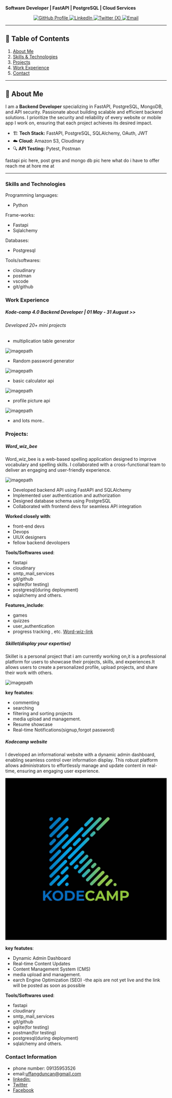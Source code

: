 **Software Developer | FastAPI | PostgreSQL | Cloud Services** 
<p align="center">
  <a href="https://github.com/duncan532">
    <img src="https://img.shields.io/badge/GitHub-Profile-black?logo=github" alt="GitHub Profile">
  </a>
  <a href="https://www.linkedin.com/in/duncan-uffang-bbb562304/">
    <img src="https://img.shields.io/badge/LinkedIn-Connect-blue?logo=linkedin" alt="LinkedIn">
  </a>
  <a href="https://x.com/DuncanUffang">
    <img src="https://img.shields.io/badge/X-Follow-blue?logo=X" alt="Twitter (X)">
  </a>
  <a href="mailto:uffangduncan@gmail.com">
    <img src="https://img.shields.io/badge/Email-Contact%20Me-red?logo=gmail" alt="Email">
  </a>
</p>

---

## 📌 Table of Contents  
1. [About Me](#about-me)  
2. [Skills & Technologies](#skills--technologies)  
3. [Projects](#projects)  
4. [Work Experience](#work-experience)  
5. [Contact](#contact)  

---

## 📖 About Me  
I am a **Backend Developer** specializing in FastAPI, PostgreSQL, MongoDB, and API security. Passionate about building scalable and efficient backend solutions. I prioritize the security and reliability of every website or mobile app I work on, ensuring that each project achieves its desired impact.


- 🏗 **Tech Stack:** FastAPI, PostgreSQL, SQLAlchemy, OAuth, JWT  
- ☁️ **Cloud:** Amazon S3, Cloudinary  
- 🔍 **API Testing:** Pytest, Postman  


fastapi pic here, post gres and mongo db pic here
what do i have to offer 
reach me at 
hore me at 
















---
### Skills and Technologies
Programming languages:
- Python

Frame-works:
- Fastapi
- Sqlalchemy

Databases:
- Postgresql

Tools/softwares:
- cloudinary
- postman
- vscode
- git/github

### Work Experience
##### Kode-camp 4.0 Backend Developer | 01 May - 31 August >>
###### Developed 20+ mini projects

- multiplication table generator

![imagepath](images/Screenshot-2git.jpg)

- Random password generator

![imagepath](images/gitpic2.jpg)

  
- basic calculator api

![imagepath](images/app3.jpg)
  
- profile picture api

![imagepath](images/chvygud.jpg)
  
- and lots more..

### Projects:
##### Word_wiz_bee
Word_wiz_bee is a web-based spelling application designed to improve vocabulary and spelling skills. I collaborated with a cross-functional team to deliver an engaging and user-friendly experience.

![imagepath](images/wordwiz2image34.jpg)

- Developed backend API using FastAPI and SQLAlchemy
- Implemented user authentication and authorization
- Designed database schema using PostgreSQL
- Collaborated with frontend devs for seamless API integration

**Worked closely with**:
- front-end devs
- Devops
- UIUX designers
- fellow backend devolopers
  
**Tools/Softwares used**: 
- fastapi
- cloudinary
- smtp_mail_services
- git/github
- sqlite(for testing)
- postgresql(during deployment)
- sqlalchemy and others.
  
**Features_include**:
- games
- quizzes
- user_authentication
- progress tracking , etc.
  [Word-wiz-link](https://word-wiz-be-bsws.onrender.com/docs)


##### Skillet(display your expertise)
Skillet is a personal project that i am currently working on,it is a professional platform for users to showcase their projects, skills, and experiences.It allows users to create a personalized profile, upload projects, and share their work with others.

![imagepath](images/skillet_logo.jpg)

**key featutes**:
- commenting
- searching
- filtering and sorting projects
- media upload and management.
- Resume showcase
- Real-time Notifications(signup,forgot password)


##### Kodecamp website
I developed an informational website with a dynamic admin dashboard, enabling seamless control over information display. This robust platform allows administrators to effortlessly manage and update content in real-time, ensuring an engaging user experience.

![imagepath](images/242716850_126190696426465_6183149075512365490_n.jpg)

**key featutes**:
- Dynamic Admin Dashboard
- Real-time Content Updates
- Content Management System (CMS)
- media upload and management.
- earch Engine Optimization (SEO)
-the apis are not yet live and the link will be posted as soon as possible



**Tools/Softwares used**: 
- fastapi
- cloudinary
- smtp_mail_services
- git/github
- sqlite(for testing)
- postman(for testing)
- postgresql(during deployment)
- sqlalchemy and others.

### Contact Information
- phone number: 09135953526
- email:uffangduncan@gmail.com
- [linkedin:](https://www.linkedin.com/in/duncan-uffang-bbb562304/)
- [Twitter](https://x.com/DUffang40559)
- [Facebook](https://web.facebook.com/profile.php?id=100075996586638)
